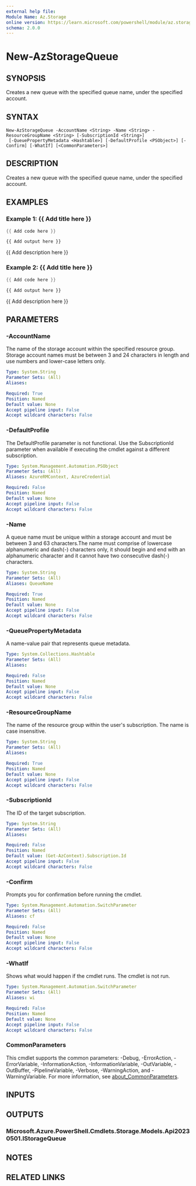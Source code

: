 ```yaml
---
external help file:
Module Name: Az.Storage
online version: https://learn.microsoft.com/powershell/module/az.storage/new-azstoragequeue
schema: 2.0.0
---
```


# New-AzStorageQueue

## SYNOPSIS
Creates a new queue with the specified queue name, under the specified account.

## SYNTAX

```
New-AzStorageQueue -AccountName <String> -Name <String> -ResourceGroupName <String> [-SubscriptionId <String>]
 [-QueuePropertyMetadata <Hashtable>] [-DefaultProfile <PSObject>] [-Confirm] [-WhatIf] [<CommonParameters>]
```

## DESCRIPTION
Creates a new queue with the specified queue name, under the specified account.

## EXAMPLES

### Example 1: {{ Add title here }}
```powershell
{{ Add code here }}
```

```output
{{ Add output here }}
```

{{ Add description here }}

### Example 2: {{ Add title here }}
```powershell
{{ Add code here }}
```

```output
{{ Add output here }}
```

{{ Add description here }}

## PARAMETERS

### -AccountName
The name of the storage account within the specified resource group.
Storage account names must be between 3 and 24 characters in length and use numbers and lower-case letters only.

```yaml
Type: System.String
Parameter Sets: (All)
Aliases:

Required: True
Position: Named
Default value: None
Accept pipeline input: False
Accept wildcard characters: False
```

### -DefaultProfile
The DefaultProfile parameter is not functional.
Use the SubscriptionId parameter when available if executing the cmdlet against a different subscription.

```yaml
Type: System.Management.Automation.PSObject
Parameter Sets: (All)
Aliases: AzureRMContext, AzureCredential

Required: False
Position: Named
Default value: None
Accept pipeline input: False
Accept wildcard characters: False
```

### -Name
A queue name must be unique within a storage account and must be between 3 and 63 characters.The name must comprise of lowercase alphanumeric and dash(-) characters only, it should begin and end with an alphanumeric character and it cannot have two consecutive dash(-) characters.

```yaml
Type: System.String
Parameter Sets: (All)
Aliases: QueueName

Required: True
Position: Named
Default value: None
Accept pipeline input: False
Accept wildcard characters: False
```

### -QueuePropertyMetadata
A name-value pair that represents queue metadata.

```yaml
Type: System.Collections.Hashtable
Parameter Sets: (All)
Aliases:

Required: False
Position: Named
Default value: None
Accept pipeline input: False
Accept wildcard characters: False
```

### -ResourceGroupName
The name of the resource group within the user's subscription.
The name is case insensitive.

```yaml
Type: System.String
Parameter Sets: (All)
Aliases:

Required: True
Position: Named
Default value: None
Accept pipeline input: False
Accept wildcard characters: False
```

### -SubscriptionId
The ID of the target subscription.

```yaml
Type: System.String
Parameter Sets: (All)
Aliases:

Required: False
Position: Named
Default value: (Get-AzContext).Subscription.Id
Accept pipeline input: False
Accept wildcard characters: False
```

### -Confirm
Prompts you for confirmation before running the cmdlet.

```yaml
Type: System.Management.Automation.SwitchParameter
Parameter Sets: (All)
Aliases: cf

Required: False
Position: Named
Default value: None
Accept pipeline input: False
Accept wildcard characters: False
```

### -WhatIf
Shows what would happen if the cmdlet runs.
The cmdlet is not run.

```yaml
Type: System.Management.Automation.SwitchParameter
Parameter Sets: (All)
Aliases: wi

Required: False
Position: Named
Default value: None
Accept pipeline input: False
Accept wildcard characters: False
```

### CommonParameters
This cmdlet supports the common parameters: -Debug, -ErrorAction, -ErrorVariable, -InformationAction, -InformationVariable, -OutVariable, -OutBuffer, -PipelineVariable, -Verbose, -WarningAction, and -WarningVariable. For more information, see [about_CommonParameters](http://go.microsoft.com/fwlink/?LinkID=113216).

## INPUTS

## OUTPUTS

### Microsoft.Azure.PowerShell.Cmdlets.Storage.Models.Api20230501.IStorageQueue

## NOTES

## RELATED LINKS

